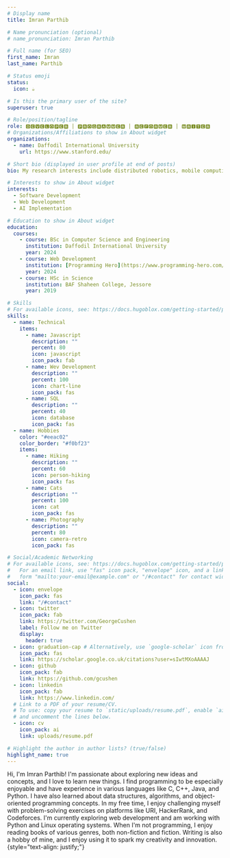 ```yaml
---
# Display name
title: Imran Parthib

# Name pronunciation (optional)
# name_pronunciation: Imran Parthib

# Full name (for SEO)
first_name: Imran
last_name: Parthib

# Status emoji
status:
  icon: ☕️

# Is this the primary user of the site?
superuser: true

# Role/position/tagline
role: 🅳🅴🆅🅴🅻🅾🅿🅴🆁 | 🅿🆁🅾🅶🆁🅰🅼🅼🅴🆁 | 🆁🅴🅵🅾🆁🅼🅴🆁 | 🆆🆁🅸🆃🅴🆁
# Organizations/Affiliations to show in About widget
organizations:
  - name: Daffodil International University
    url: https://www.stanford.edu/

# Short bio (displayed in user profile at end of posts)
bio: My research interests include distributed robotics, mobile computing and programmable matter.

# Interests to show in About widget
interests:
  - Software Development 
  - Web Development
  - AI Implementation

# Education to show in About widget
education:
  courses:
    - course: BSc in Computer Science and Engineering
      institution: Daffodil International University
      year: 2024
    - course: Web Development
      institution: [Programming Hero](https://www.programming-hero.com/)
      year: 2024
    - course: HSc in Science
      institution: BAF Shaheen College, Jessore
      year: 2019

# Skills
# For available icons, see: https://docs.hugoblox.com/getting-started/page-builder/#icons
skills:
  - name: Technical
    items:
      - name: Javascript
        description: ""
        percent: 80
        icon: javascript
        icon_pack: fab
      - name: Wev Development
        description: ""
        percent: 100
        icon: chart-line
        icon_pack: fas
      - name: SQL
        description: ""
        percent: 40
        icon: database
        icon_pack: fas
  - name: Hobbies
    color: "#eeac02"
    color_border: "#f0bf23"
    items:
      - name: Hiking
        description: ""
        percent: 60
        icon: person-hiking
        icon_pack: fas
      - name: Cats
        description: ""
        percent: 100
        icon: cat
        icon_pack: fas
      - name: Photography
        description: ""
        percent: 80
        icon: camera-retro
        icon_pack: fas

# Social/Academic Networking
# For available icons, see: https://docs.hugoblox.com/getting-started/page-builder/#icons
#   For an email link, use "fas" icon pack, "envelope" icon, and a link in the
#   form "mailto:your-email@example.com" or "/#contact" for contact widget.
social:
  - icon: envelope
    icon_pack: fas
    link: "/#contact"
  - icon: twitter
    icon_pack: fab
    link: https://twitter.com/GeorgeCushen
    label: Follow me on Twitter
    display:
      header: true
  - icon: graduation-cap # Alternatively, use `google-scholar` icon from `ai` icon pack
    icon_pack: fas
    link: https://scholar.google.co.uk/citations?user=sIwtMXoAAAAJ
  - icon: github
    icon_pack: fab
    link: https://github.com/gcushen
  - icon: linkedin
    icon_pack: fab
    link: https://www.linkedin.com/
  # Link to a PDF of your resume/CV.
  # To use: copy your resume to `static/uploads/resume.pdf`, enable `ai` icons in `params.yaml`,
  # and uncomment the lines below.
  - icon: cv
    icon_pack: ai
    link: uploads/resume.pdf

# Highlight the author in author lists? (true/false)
highlight_name: true
---
```


Hi, I'm Imran Parthib! I'm passionate about exploring new ideas and concepts, and I love to learn new things. I find programming to be especially enjoyable and have experience in various languages like C, C++, Java, and Python. I have also learned about data structures, algorithms, and object-oriented programming concepts. In my free time, I enjoy challenging myself with problem-solving exercises on platforms like URI, HackerRank, and Codeforces. I'm currently exploring web development and am working with Python and Linux operating systems. When I'm not programming, I enjoy reading books of various genres, both non-fiction and fiction. Writing is also a hobby of mine, and I enjoy using it to spark my creativity and innovation.
{style="text-align: justify;"}
